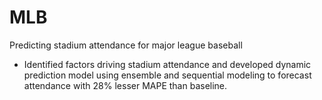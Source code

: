 # MLB
Predicting stadium attendance for major league baseball

* Identified factors driving stadium attendance and developed dynamic prediction model using ensemble and sequential modeling to forecast attendance with 28% lesser MAPE than baseline.
